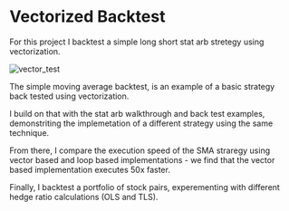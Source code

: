 # Vectorized Backtest

For this project I backtest a simple long short stat arb stretegy using vectorization.

![vector_test](https://github.com/samdelaney42/Vectorized_Backtest_With_Exit_Params/blob/main/data/images/z_score.png)

The simple moving average backtest, is an example of a basic strategy back tested using vectorization.

I build on that with the stat arb walkthrough and back test examples, demonstriting the implemetation of a different strategy using the same technique.

From there, I compare the execution speed of the SMA straregy using vector based and loop based implementations - we find that the vector based implementation executes 50x faster.

Finally, I backtest a portfolio of stock pairs, experementing with different hedge ratio calculations (OLS and TLS).
